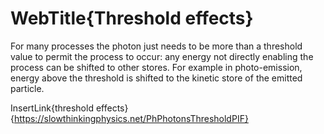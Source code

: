 # WebTitle{Threshold effects}

For many processes the photon just needs to be more than a threshold value to permit the process to occur: any energy not directly enabling the process can be shifted to other stores. For example in photo-emission, energy above the threshold is shifted to the kinetic store of the emitted particle.

InsertLink{threshold effects}{https://slowthinkingphysics.net/PhPhotonsThresholdPIF}
